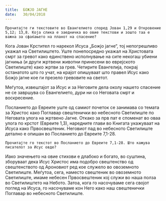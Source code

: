 ```yaml
---
title:  БОЖЈО ЈАГНЕ
date:   30/04/2018
---
```


`Прочитајте ги текстовите во Евангелието според Јован 1,29 и Откровение 5,12; 13,8. Која слика е заедничка во овие текстови и зошто таа е важна за сфаќањето на планот на спасение?`

Кога Јован Крстител го нарекол Исуса „Божјо јагне“, тој непогрешливо укажал на Светилиштето. Уште понепосредно укажал на Христовата смрт за гревот како единствено исполнување на сите некогаш убиени јагниња (и други жртвени животни принесени во еврејското Светилиште) како жртви за грев. Четирите Евангелија, покрај останатото што го учат, на крајот опишуваат што правел Исус како Божјо јагне кое ги презело гревовите на светот.

Меѓутоа, извештајот за Исус и за Неговите дела околу нашето спасение не се завршува со Евангелието, дури ни со Неговата смрт и воскресение.

Посланието до Евреите уште од самиот почеток се занимава со темата за Христос како Поглавар свештенички во небесното Светилиште по Неговата улога на жртвено Јагне. Откако за прв пат е споменат во оваа улога по крстот (Евреите 1,3), наредните глави во Книгата укажуваат на Исуса како Првосвештеник. Неговиот пад во небесното Светилиште детално е опишан во Посланието до Евреите 7,1-28.

`Прочитајте го текстот во Посланието до Евреите 7,1-28. Што кажува писателот за Исус овде?`

Иако значењето на овие стихови е длабоко и богато, во суштина, зборуваат дека Исус Христос има подобро свештенство од свештенството од Ароновиот ред кое служело во овоземното Светилиште. Меѓутоа, сега, наместо свештеник во овоземното Светилиште, имаме небесен Првосвештеник кој служи во наша полза во Светилиштето на Небото. Затоа, кога го насочуваме сега својот поглед на Исуса, го насочуваме кон Него како наш свештенички Поглавар во небесното Светилиште.
